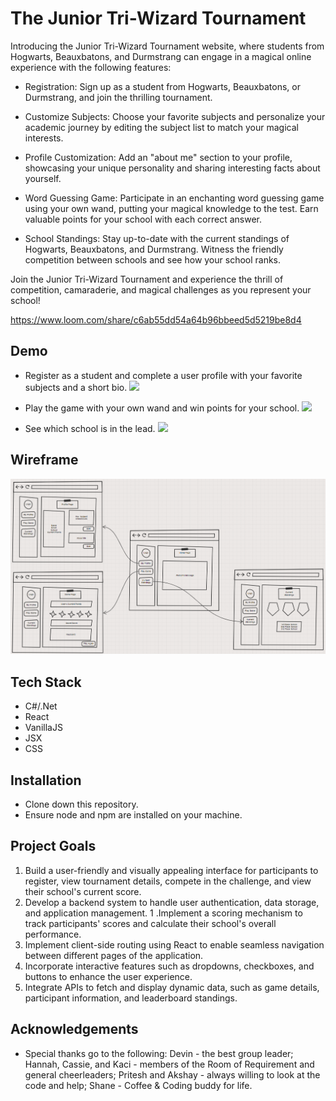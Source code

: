 # The Junior Tri-Wizard Tournament
Introducing the Junior Tri-Wizard Tournament website, where students from Hogwarts, Beauxbatons, and Durmstrang can engage in a magical online experience with the following features:

- Registration: Sign up as a student from Hogwarts, Beauxbatons, or Durmstrang, and join the thrilling tournament.

- Customize Subjects: Choose your favorite subjects and personalize your academic journey by editing the subject list to match your magical interests.

- Profile Customization: Add an "about me" section to your profile, showcasing your unique personality and sharing interesting facts about yourself.

- Word Guessing Game: Participate in an enchanting word guessing game using your own wand, putting your magical knowledge to the test. Earn valuable points for your school with each correct answer.

- School Standings: Stay up-to-date with the current standings of Hogwarts, Beauxbatons, and Durmstrang. Witness the friendly competition between schools and see how your school ranks.

Join the Junior Tri-Wizard Tournament and experience the thrill of competition, camaraderie, and magical challenges as you represent your school! 

https://www.loom.com/share/c6ab55dd54a64b96bbeed5d5219be8d4
## Demo
- Register as a student and complete a user profile with your favorite subjects and a short bio.
![](register_user_profile.gif)

- Play the game with your own wand and win points for your school.
![](play_game.gif)

- See which school is in the lead.
![](current_standings.gif)

## Wireframe
![wireframe](https://github.com/jennykayekitchen/tri-wizard-tournament/blob/main/wireframe.png)

## Tech Stack

- C#/.Net
- React
- VanillaJS
- JSX
- CSS

## Installation

- Clone down this repository.
- Ensure node and npm are installed on your machine.

## Project Goals
1. Build a user-friendly and visually appealing interface for participants to register, view tournament details, compete in the challenge, and view their school's current score.
1. Develop a backend system to handle user authentication, data storage, and application management.
1 .Implement a scoring mechanism to track participants' scores and calculate their school's overall performance.
1. Implement client-side routing using React to enable seamless navigation between different pages of the application.
1. Incorporate interactive features such as dropdowns, checkboxes, and buttons to enhance the user experience.
1. Integrate APIs to fetch and display dynamic data, such as game details, participant information, and leaderboard standings.


## Acknowledgements

- Special thanks go to the following: Devin - the best group leader; Hannah, Cassie, and Kaci - members of the Room of Requirement and general cheerleaders; Pritesh and Akshay - always willing to look at the code and help; Shane - Coffee & Coding buddy for life.
